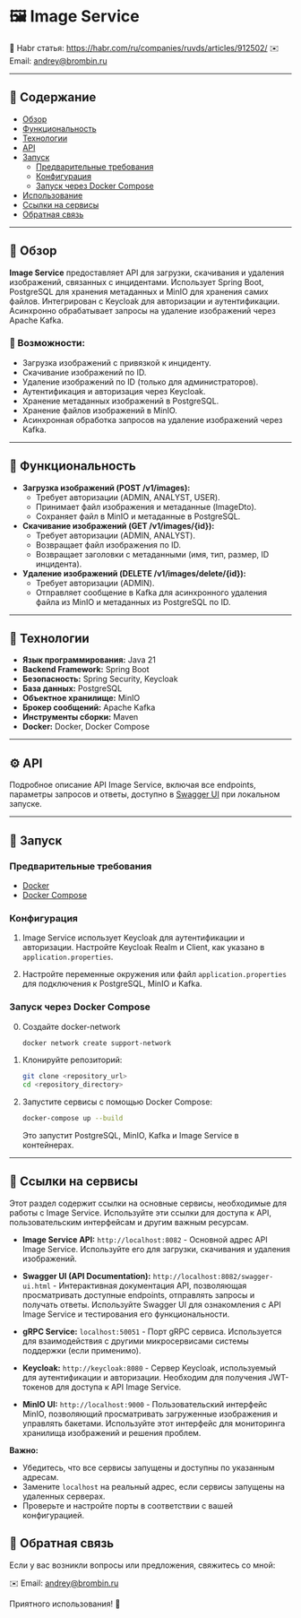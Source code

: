 # 🖼️ Image Service

📘 Habr статья: https://habr.com/ru/companies/ruvds/articles/912502/
✉️ Email: andrey@brombin.ru

---

## 📖 Содержание

- [Обзор](#обзор)
- [Функциональность](#функциональность)
- [Технологии](#технологии)
- [API](#api)
- [Запуск](#запуск)
  - [Предварительные требования](#предварительные-требования)
  - [Конфигурация](#конфигурация)
  - [Запуск через Docker Compose](#запуск-через-docker-compose)
- [Использование](#использование)
- [Ссылки на сервисы](#ссылки-на-сервисы)
- [Обратная связь](#-обратная-связь)

---

## 🧭 Обзор

**Image Service** предоставляет API для загрузки, скачивания и удаления изображений, связанных с инцидентами. Использует Spring Boot, PostgreSQL для хранения метаданных и MinIO для хранения самих файлов. Интегрирован с Keycloak для авторизации и аутентификации. Асинхронно обрабатывает запросы на удаление изображений через Apache Kafka.

### 💼 Возможности:

- Загрузка изображений с привязкой к инциденту.
- Скачивание изображений по ID.
- Удаление изображений по ID (только для администраторов).
- Аутентификация и авторизация через Keycloak.
- Хранение метаданных изображений в PostgreSQL.
- Хранение файлов изображений в MinIO.
- Асинхронная обработка запросов на удаление изображений через Kafka.

---

## 🚀 Функциональность

- **Загрузка изображений (POST /v1/images):**
  - Требует авторизации (ADMIN, ANALYST, USER).
  - Принимает файл изображения и метаданные (ImageDto).
  - Сохраняет файл в MinIO и метаданные в PostgreSQL.
- **Скачивание изображений (GET /v1/images/{id}):**
  - Требует авторизации (ADMIN, ANALYST).
  - Возвращает файл изображения по ID.
  - Возвращает заголовки с метаданными (имя, тип, размер, ID инцидента).
- **Удаление изображений (DELETE /v1/images/delete/{id}):**
  - Требует авторизации (ADMIN).
  - Отправляет сообщение в Kafka для асинхронного удаления файла из MinIO и метаданных из PostgreSQL по ID.

---

## 🔧 Технологии

- **Язык программирования:** Java 21
- **Backend Framework:** Spring Boot
- **Безопасность:** Spring Security, Keycloak
- **База данных:** PostgreSQL
- **Объектное хранилище:** MinIO
- **Брокер сообщений:** Apache Kafka
- **Инструменты сборки:** Maven
- **Docker:** Docker, Docker Compose

---

## ⚙️ API

Подробное описание API Image Service, включая все endpoints, параметры запросов и ответы, доступно в [Swagger UI](http://localhost:8082/swagger-ui.html) при локальном запуске.

---

## 🚀 Запуск

### Предварительные требования

- [Docker](https://www.docker.com/)
- [Docker Compose](https://docs.docker.com/compose/)

### Конфигурация

1.  Image Service использует Keycloak для аутентификации и авторизации. Настройте Keycloak Realm и Client, как указано в `application.properties`.

2.  Настройте переменные окружения или файл `application.properties` для подключения к PostgreSQL, MinIO и Kafka.

### Запуск через Docker Compose
0. Создайте docker-network
   ```bash
   docker network create support-network
   ```

2.  Клонируйте репозиторий:

    ```bash
    git clone <repository_url>
    cd <repository_directory>
    ```

3.  Запустите сервисы с помощью Docker Compose:

    ```bash
    docker-compose up --build
    ```

    Это запустит PostgreSQL, MinIO, Kafka и Image Service в контейнерах.

---

## 🔗 Ссылки на сервисы

Этот раздел содержит ссылки на основные сервисы, необходимые для работы с Image Service. Используйте эти ссылки для доступа к API, пользовательским интерфейсам и другим важным ресурсам.

*   **Image Service API:** `http://localhost:8082` - Основной адрес API Image Service. Используйте его для загрузки, скачивания и удаления изображений.

*   **Swagger UI (API Documentation):** `http://localhost:8082/swagger-ui.html` - Интерактивная документация API, позволяющая просматривать доступные endpoints, отправлять запросы и получать ответы. Используйте Swagger UI для ознакомления с API Image Service и тестирования его функциональности.

*   **gRPC Service:** `localhost:50051` - Порт gRPC сервиса. Используется для взаимодействия с другими микросервисами системы поддержки (если применимо).

*   **Keycloak:** `http://keycloak:8080` - Сервер Keycloak, используемый для аутентификации и авторизации. Необходим для получения JWT-токенов для доступа к API Image Service.

*   **MinIO UI:** `http://localhost:9000` - Пользовательский интерфейс MinIO, позволяющий просматривать загруженные изображения и управлять бакетами. Используйте этот интерфейс для мониторинга хранилища изображений и решения проблем.

**Важно:**

*   Убедитесь, что все сервисы запущены и доступны по указанным адресам.
*   Замените `localhost` на реальный адрес, если сервисы запущены на удаленных серверах.
*   Проверьте и настройте порты в соответствии с вашей конфигурацией.

## 🤝 Обратная связь

Если у вас возникли вопросы или предложения, свяжитесь со мной:

✉️ Email: andrey@brombin.ru

Приятного использования! 🎉
